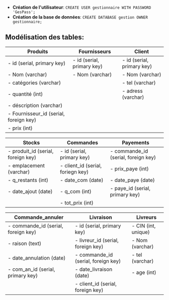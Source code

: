 
- **Création de l'utilisateur**:
    `CREATE USER gestionnaire WITH PASSWORD 'GesPass';`
- **Création de la base de données**:
    `CREATE DATABASE gestion OWNER gestionnaire;`

## Modélisation des tables:

| **Produits**                           | **Fournisseurs**           | **Client**                 |
| -------------------------------------- | -------------------------- | -------------------------- |
| - id (serial, primary key)             | - id (serial, primary key) | - id (serial, primary key) |
| - Nom (varchar)                        | - Nom (varchar)            | - Nom (varchar)            |
| - catégories (varchar)                 |                            | - tel (varchar)            |
| - quantité (int)                       |                            | - adress (varchar)         |
| - déscription (varchar)                |                            |                            |
| - Fournisseur_id (serial, foreign key) |                            |                            |
| - prix (int)                           |                            |                            |

| **Stocks**                         | **Commandes**                     | **Payements**                       |
| ---------------------------------- | --------------------------------- | ----------------------------------- |
| - produit_id (serial, foreign key) | - id (serial, primary key)        | - commande_id (serial, foreign key) |
| - emplacement (varchar)            | - client_id (serial, foriegn key) | - prix_paye (int)                   |
| - q_restants (int)                 | - date_com (date)                 | - date_paye (date)                  |
| - date_ajout (date)                | - q_com (int)                     | - paye_id (serial, primary key)     |
|                                    | - tot_prix (int)                  |                                     |

| **Commande_annuler**                | **Livraison**                       | **Livreurs**        |
| ----------------------------------- | ----------------------------------- | ------------------- |
| - commande_id (serial, foreign key) | - id (serial, primary key)          | - CIN (int, unique) |
| - raison (text)                     | - livreur_id (serial, foreign key)  | - Nom (varchar)     |
| - date_annulation (date)            | - commande_id (serial, foreign key) | - tel (varchar)     |
| - com_an_id (serial, primary key)   | - date_livraison (date)             | - age (int)         |
|                                     | - client_id (serial, foreign key)   |                     |
